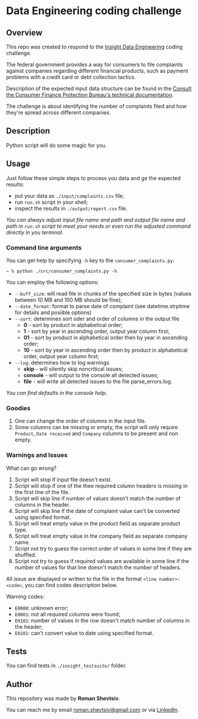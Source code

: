# Data Engineering coding challenge
## Overview
This repo was created to respond to the [Insight Data Engineering](https://insightfellows.com/data-engineering) coding 
challenge.  

The federal government provides a way for consumers to file complaints against companies regarding different financial 
products, such as payment problems with a credit card or debt collection tactics.

Description of the expected input data structure can be found in the 
[Consult the Consumer Finance Protection Bureau's technical documentation](https://cfpb.github.io/api/ccdb/fields.html). 

The challenge is about identifying the number of complaints filed and how they're spread across different companies.

## Description

Python script will do some magic for you. 

## Usage

Just follow these simple steps to process you data and ge the expected results: 
* put your data as `./input/complaints.csv` file;
* run `run.sh` script in your shell;
* inspect the results in `./output/report.csv` file.

*You can always adjust input file name and path and output file name and path in `run.sh` script to meet your needs or 
even run the adjusted command directly in you terminal.*  

### Command line arguments
You can get help by specifying `-h` key to the `consumer_complaints.py`:

<code>~ % python ./src/consumer_complaints.py -h</code>

You can employ the following options:
* `--buff_size`: will read file in chunks of the specified size in bytes (values between 10 MB 
and 100 MB should be fine);
* `--date_format`: format to parse date of complaint (see datetime.strptime for details and posiible options)
* `--sort`: determines sort oder and order of columns in the output file
     * **0** - sort by product in alphabetical order;
     * **1** - sort by year in ascending order, output year column first;
     * **01** - sort by product in alphabetical order then by year in ascending order;
     * **10** - sort by year in ascending order then by product in alphabetical order, output year column first;
* `--log`: determines how to log warnings
     * **skip** - will silently skip noncritical issues;
     * **console** - will output to the console all detected issues;
     * **file** - will write all detected issues to the file parse_errors.log.

*You can find defaults in the console help.*

### Goodies

1. One can change the order of columns in the input file.
2. Some columns can be missing or empty, the script will only require `Product`, `Date received` and `Company` columns 
to be present and non empty.

### Warnings and Issues

What can go wrong?
1. Script will stop if input file doesn't exist.
2. Script will stop if one of the thee required column headers is missing in the first line of the file.
3. Script will skip line if number of values doesn't match the number of columns in the header.
4. Script will skip line if the date of complaint value can't be converted using specified format.
5. Script will treat empty value in the product field as separate product type.
6. Script will treat empty value in the company field as separate company name.
7. Script not try to guess the correct order of values in some line if they are shuffled.
8. Script not try to guess if required values are available in some line if the number of values for that line doesn't 
match the number of headers.

All issue are displayed or written to the file in the format `<line number>: <code>`, you can find codes description 
below.

Warning codes:
* `E0000`: unknown error;
* `E0001`: not all required columns were found;
* `E0101`: number of values in the row doesn't match number of columns in the header;
* `E0201`: can't convert value to date using specified format.

## Tests

You can find tests in `./insight_testsuite/` folder.

## Author

This repository was made by **Roman Shevtsiv**.

You can reach me by email [roman.shevtsiv@gmail.com](roman.shevtsiv@gmail.com) or 
via [LinkedIn](roman./shevtsiv@gmail.com).

